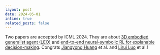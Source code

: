 ```yaml
---
layout: post
date: 2024-05-01
inline: true
related_posts: false
---
```


Two papers are accepted by ICML 2024. They are about [3D embodied generalist agent (LEO)](https://embodied-generalist.github.io/) and [end-to-end neural-symbolic RL for explanable decision-making](https://ins-rl.github.io/). Congrats [Jiangyong Huang](https://huangjy-pku.github.io/) et al. and [Lirui Luo](https://liruiluo.github.io/) et al.!
